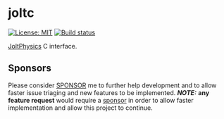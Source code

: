 # joltc

[![License: MIT](https://img.shields.io/badge/License-MIT-green.svg)](https://github.com/amerkoleci/joltc/blob/main/LICENSE)
[![Build status](https://github.com/amerkoleci/joltc/workflows/Build/badge.svg)](https://github.com/amerkoleci/joltc/actions)

[JoltPhysics](https://github.com/jrouwe/JoltPhysics) C interface.

## Sponsors
Please consider [SPONSOR](https://github.com/sponsors/amerkoleci) me to further help development and to allow faster issue triaging and new features to be implemented.
**_NOTE:_** **any feature request** would require a [sponsor](https://github.com/sponsors/amerkoleci) in order to allow faster implementation and allow this project to continue.
